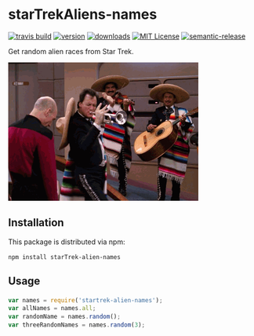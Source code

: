 # starTrekAliens-names

[![travis build](https://img.shields.io/travis/btribble/starTrekAliens-names.svg?style=flat-square)](https://travis-ci.org/btribble/starTrekAliens-names)
[![version](https://img.shields.io/npm/v/starTrek-alien-names-names.svg?style=flat-square)](http://npm.im/starTrek-alien-names-names)
[![downloads](https://img.shields.io/npm/dm/starTrek-alien-names-names.svg?style=flat-square)](http://npm-stat.com/charts.html?package=starTrek-alien-names-names&from=2015-08-01)
[![MIT License](https://img.shields.io/npm/l/starTrek-alien-names-names.svg?style=flat-square)](http://opensource.org/licenses/MIT)
[![semantic-release](https://img.shields.io/badge/%20%20%F0%9F%93%A6%F0%9F%9A%80-semantic--release-e10079.svg?style=flat-square)](https://github.com/semantic-release/semantic-release)

Get random alien races from Star Trek.

![starTrek-alien-names-names](other/theQ.gif)

## Installation

This package is distributed via npm:

```
npm install starTrek-alien-names
```

## Usage

```javascript
var names = require('startrek-alien-names');
var allNames = names.all;
var randomName = names.random();
var threeRandomNames = names.random(3);
```

